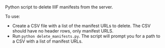 
Python script to delete IIIF manifests from the server.

To use:
- Create a CSV file with a list of the manifest URLs to delete. The CSV should have no header rows, only manifest URLS.
- Run `python delete_manifests.py`. The script will prompt you for a path to a CSV with a list of manifest URLs.